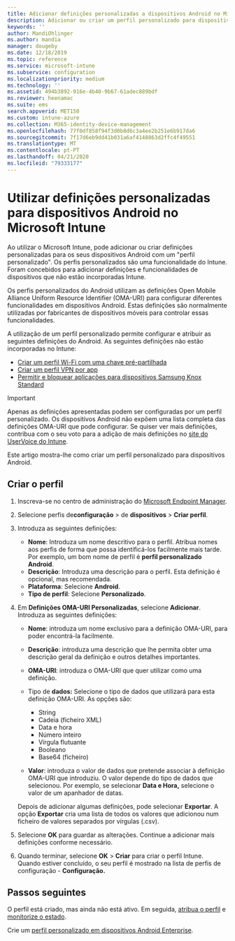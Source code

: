 ```yaml
---
title: Adicionar definições personalizadas a dispositivos Android no Microsoft Intune – Azure | Microsoft Docs
description: Adicionar ou criar um perfil personalizado para dispositivos Android para criar um perfil Wi-Fi com uma chave pré-partilhada, criar um perfil de VPN por aplicação ou permitir/bloquear aplicações para dispositivos Samsung Knox Standard no Microsoft Intune
keywords: ''
author: MandiOhlinger
ms.author: mandia
manager: dougeby
ms.date: 12/18/2019
ms.topic: reference
ms.service: microsoft-intune
ms.subservice: configuration
ms.localizationpriority: medium
ms.technology: ''
ms.assetid: 494b3892-916e-4b40-9b67-61adec889bdf
ms.reviewer: heenamac
ms.suite: ems
search.appverid: MET150
ms.custom: intune-azure
ms.collection: M365-identity-device-management
ms.openlocfilehash: 77f0df858f94f3d0b8d6c3a4ee2b251e6b917da6
ms.sourcegitcommit: 7f17d6eb9dd41b031a6af4148863d2ffc4f49551
ms.translationtype: MT
ms.contentlocale: pt-PT
ms.lasthandoff: 04/21/2020
ms.locfileid: "79333177"
---
```

# <a name="use-custom-settings-for-android-devices-in-microsoft-intune"></a>Utilizar definições personalizadas para dispositivos Android no Microsoft Intune

Ao utilizar o Microsoft Intune, pode adicionar ou criar definições personalizadas para os seus dispositivos Android com um "perfil personalizado". Os perfis personalizados são uma funcionalidade do Intune. Foram concebidos para adicionar definições e funcionalidades de dispositivos que não estão incorporadas Intune.

Os perfis personalizados do Android utilizam as definições Open Mobile Alliance Uniform Resource Identifier (OMA-URI) para configurar diferentes funcionalidades em dispositivos Android. Estas definições são normalmente utilizadas por fabricantes de dispositivos móveis para controlar essas funcionalidades.

A utilização de um perfil personalizado permite configurar e atribuir as seguintes definições do Android. As seguintes definições não estão incorporadas no Intune:

- [Criar um perfil Wi-Fi com uma chave pré-partilhada](/intune/wi-fi-profile-shared-key)
- [Criar um perfil VPN por app](/intune/android-pulse-secure-per-app-vpn)
- [Permitir e bloquear aplicações para dispositivos Samsung Knox Standard](/intune/samsung-knox-apps-allow-block)

>[!IMPORTANT]
> Apenas as definições apresentadas podem ser configuradas por um perfil personalizado. Os dispositivos Android não expõem uma lista completa das definições OMA-URI que pode configurar. Se quiser ver mais definições, contribua com o seu voto para a adição de mais definições no [site do UserVoice do Intune](https://microsoftintune.uservoice.com/forums/291681-ideas).

Este artigo mostra-lhe como criar um perfil personalizado para dispositivos Android.

## <a name="create-the-profile"></a>Criar o perfil

1. Inscreva-se no centro de administração do [Microsoft Endpoint Manager](https://go.microsoft.com/fwlink/?linkid=2109431).
2. Selecione perfis de**configuração** > de **dispositivos** > **Criar perfil**.
3. Introduza as seguintes definições:

    - **Nome**: Introduza um nome descritivo para o perfil. Atribua nomes aos perfis de forma que possa identificá-los facilmente mais tarde. Por exemplo, um bom nome de perfil é **perfil personalizado Android**.
    - **Descrição**: Introduza uma descrição para o perfil. Esta definição é opcional, mas recomendada.
    - **Plataforma**: Selecione **Android**.
    - **Tipo de perfil**: Selecione **Personalizado**.

4. Em **Definições OMA-URI Personalizadas**, selecione **Adicionar**. Introduza as seguintes definições:

    - **Nome**: introduza um nome exclusivo para a definição OMA-URI, para poder encontrá-la facilmente.
    - **Descrição**: introduza uma descrição que lhe permita obter uma descrição geral da definição e outros detalhes importantes.
    - **OMA-URI**: introduza o OMA-URI que quer utilizar como uma definição.
    - Tipo de **dados:** Selecione o tipo de dados que utilizará para esta definição OMA-URI. As opções são:

      - String
      - Cadeia (ficheiro XML)
      - Data e hora
      - Número inteiro
      - Vírgula flutuante
      - Booleano
      - Base64 (ficheiro)

    - **Valor**: introduza o valor de dados que pretende associar à definição OMA-URI que introduziu. O valor depende do tipo de dados que selecionou. Por exemplo, se selecionar **Data e Hora,** selecione o valor de um apanhador de datas.

    Depois de adicionar algumas definições, pode selecionar **Exportar**. A opção **Exportar** cria uma lista de todos os valores que adicionou num ficheiro de valores separados por vírgulas (.csv).

5. Selecione **OK** para guardar as alterações. Continue a adicionar mais definições conforme necessário.
6. Quando terminar, selecione **OK** > **Criar** para criar o perfil Intune. Quando estiver concluído, o seu perfil é mostrado na lista de perfis de configuração - **Configuração.**

## <a name="next-steps"></a>Passos seguintes

O perfil está criado, mas ainda não está ativo. Em seguida, [atribua o perfil](device-profile-assign.md) e [monitorize o estado](device-profile-monitor.md).

Crie um [perfil personalizado em dispositivos Android Enterprise](custom-settings-android-for-work.md).
